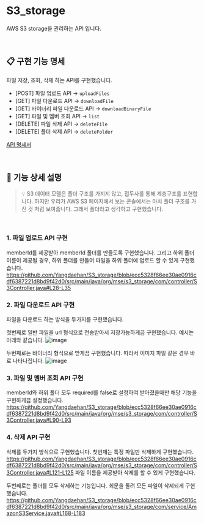# S3_storage
AWS S3 storage을 관리하는 API 입니다.
 
 &nbsp;
 
## 📋 구현 기능 명세
파일 저장, 조회, 삭제 하는 API를 구현했습니다.

- [POST]   파일 업로드 API -> `uploadFiles`
- [GET]    파일 다운로드 API -> `downloadFile`
- [GET]    바이너리 파일 다운로드 API -> `downloadBinaryFile`
- [GET]    파일 및 멤버 조회 API -> `list`
- [DELETE] 파일 삭제 API -> `deleteFile`
- [DELETE] 폴더 삭제 API -> `deleteFolder`

[API 명세서](https://documenter.getpostman.com/view/31445434/2sA3QtcqQx)
 
 &nbsp;
 
## 📢 기능 상세 설명
<!-- 다음에 진행할 작업에 대해 작성해주세요 -->
> 💡  S3 데이터 모델은 폴더 구조를 가지지 않고, 접두사를 통해 계층구조를 표현합니다. 하지만 우리가 AWS S3 페이지에서 보는 콘솔에서는 마치 폴더 구조를 가진 것 처럼 보여줍니다. 그래서 폴더라고 생각하고 구현했습니다.
 
 &nbsp;
 
### 1. 파일 업로드 API 구현 

memberId를 제공받아 memberId 폴더를 만들도록 구현했습니다. 그리고 하위 폴더 이름이 제공될 경우, 하위 폴더를 만들어 파일을 하위 폴더에 업로드 할 수 있게 구현했습니다.
https://github.com/Yangdaehan/S3_storage/blob/ecc5328f66ee30ae0916cdf6387221d8bd9f42d0/src/main/java/org/mse/s3_storage/com/controller/S3Controller.java#L28-L35

  
### 2. 파일 다운로드 API 구현

파일을 다운로드 하는 방식을 두가지를 구현했습니다. 

첫번째로 일반 파일을 url 형식으로 전송받아서 저장가능하게끔 구현했습니다. 예시는 아래와 같습니다.
![image](https://github.com/user-attachments/assets/d26e0448-134b-4c7b-9b40-5c9054e284f8)

두번째로는 바이너리 형식으로 받게끔 구현했습니다. 따라서 이미지 파일 같은 경우 바로 나타나집니다.
![image](https://github.com/user-attachments/assets/1cb0b58d-b124-42c1-8106-9b7323802e24)

### 3. 파일 및 멤버 조회 API 구현 

memberId와 하위 폴더 모두 required를 false로 설정하여 받아졌을때만 해당 기능을 구현하게끔 설정했습니다.
https://github.com/Yangdaehan/S3_storage/blob/ecc5328f66ee30ae0916cdf6387221d8bd9f42d0/src/main/java/org/mse/s3_storage/com/controller/S3Controller.java#L90-L93

### 4. 삭제 API 구현 

삭제를 두가지 방식으로 구현했습니다. 첫번재는 특정 파일만 삭제하게 구현했습니다. 
https://github.com/Yangdaehan/S3_storage/blob/ecc5328f66ee30ae0916cdf6387221d8bd9f42d0/src/main/java/org/mse/s3_storage/com/controller/S3Controller.java#L121-L125
파일 이름을 제공받아 삭제를 할 수 있게 구현했습니다.

두번째로는 폴더를 모두 삭제하는 기능입니다. 회문을 돌려 모든 파일이 삭제되게 구현했습니다.
https://github.com/Yangdaehan/S3_storage/blob/ecc5328f66ee30ae0916cdf6387221d8bd9f42d0/src/main/java/org/mse/s3_storage/com/service/AmazonS3Service.java#L168-L183
